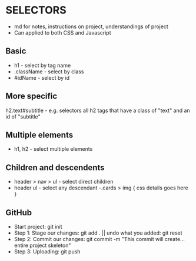 # SELECTORS
- md for notes, instructions on project, understandings of project
- Can applied to both CSS and Javascript

## Basic 
- h1 - select by tag name
- .className - select by class
- #idName - select by id

## More specific
h2.text#subtitle - e.g. selectors all h2 tags that have a class of "text" and an id of "subtitle"

## Multiple elements
- h1, h2 - select multiple elements

## Children and descendents 
- header > nav > ul - select direct children
- header ul - select any descendant
-.cards > img {
 css details goes here
}


## GitHub
- Start project: git init
- Step 1: Stage our changes: git add . || undo what you added: git reset
- Step 2: Commit our changes: git commit -m "This commit will create... entire project skeleton"
- Step 3: Uploading: git push
